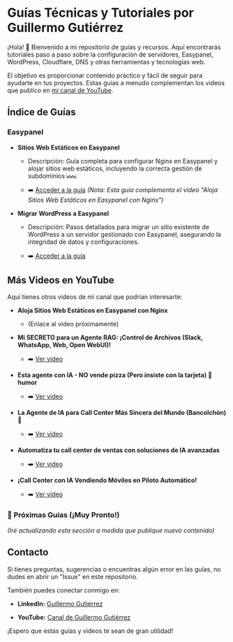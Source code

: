# Guías Técnicas y Tutoriales por Guillermo Gutiérrez

¡Hola! 👋 Bienvenido a mi repositorio de guías y recursos. Aquí encontrarás tutoriales paso a paso sobre la configuración de servidores, Easypanel, WordPress, Cloudflare, DNS y otras herramientas y tecnologías web.

El objetivo es proporcionar contenido práctico y fácil de seguir para ayudarte en tus proyectos. Estas guías a menudo complementan los videos que publico en [mi canal de YouTube](https://www.youtube.com/@gg1one).

## Índice de Guías

### Easypanel

* **Sitios Web Estáticos en Easypanel**

  * Descripción: Guía completa para configurar Nginx en Easypanel y alojar sitios web estáticos, incluyendo la correcta gestión de subdominios `www`.

  * ➡️ [Acceder a la guía](./easypanel-sitios-estaticos.md)
    *(Nota: Esta guía complementa el video "Aloja Sitios Web Estáticos en Easypanel con Nginx")*

* **Migrar WordPress a Easypanel**

  * Descripción: Pasos detallados para migrar un sitio existente de WordPress a un servidor gestionado con Easypanel, asegurando la integridad de datos y configuraciones.

  * ➡️ [Acceder a la guía](./easypanel-migrar-wordpress.md)

## Más Videos en YouTube

Aquí tienes otros videos de mi canal que podrían interesarte:

* **Aloja Sitios Web Estáticos en Easypanel con Nginx**

  * (Enlace al video próximamente)

* **Mi SECRETO para un Agente RAG: ¡Control de Archivos (Slack, WhatsApp, Web, Open WebUI)!**

  * ➡️ [Ver video](https://youtu.be/SsgqddSU1MA)

* **Esta agente con IA - NO vende pizza (Pero insiste con la tarjeta) 🤣 humor**

  * ➡️ [Ver video](https://youtu.be/wYvZckpEQ_U)

* **La Agente de IA para Call Center Más Sincera del Mundo (Bancolchón) 🤣**

  * ➡️ [Ver video](https://youtu.be/KxzQRi5UQWA)

* **Automatiza tu call center de ventas con soluciones de IA avanzadas**

  * ➡️ [Ver video](https://youtu.be/KsCBZ6qeoCU)

* **¡Call Center con IA Vendiendo Móviles en Piloto Automático!**

  * ➡️ [Ver video](https://youtu.be/Gghn-UtC0Kk)

### 🚀 Próximas Guías (¡Muy Pronto!)

*(Iré actualizando esta sección a medida que publique nuevo contenido)*

## Contacto

Si tienes preguntas, sugerencias o encuentras algún error en las guías, no dudes en abrir un "Issue" en este repositorio.

También puedes conectar conmigo en:

* **LinkedIn:** [Guillermo Gutiérrez](https://www.linkedin.com/in/ggd79/)

* **YouTube:** [Canal de Guillermo Gutiérrez](https://www.youtube.com/@gg1one)

¡Espero que estas guías y videos te sean de gran utilidad!
